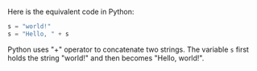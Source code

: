 Here is the equivalent code in Python:

```python
s = "world!"
s = "Hello, " + s
```

Python uses "+" operator to concatenate two strings. The variable `s` first holds the string "world!" and then becomes "Hello, world!".

